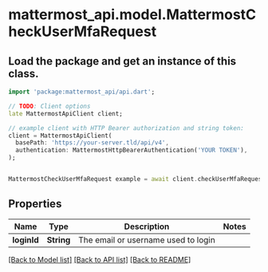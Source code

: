 # mattermost_api.model.MattermostCheckUserMfaRequest

## Load the package and get an instance of this class.
```dart
import 'package:mattermost_api/api.dart';

// TODO: Client options
late MattermostApiClient client;

// example client with HTTP Bearer authorization and string token:
client = MattermostApiClient(
  basePath: 'https://your-server.tld/api/v4',
  authentication: MattermostHttpBearerAuthentication('YOUR TOKEN'),
);


MattermostCheckUserMfaRequest example = await client.checkUserMfaRequest.FUNCTION_THAT_RETURNS_THIS_CLASS();

```

## Properties
Name | Type | Description | Notes
------------ | ------------- | ------------- | -------------
**loginId** | **String** | The email or username used to login | 

[[Back to Model list]](../GENERATED_README.md#documentation-for-models) [[Back to API list]](../GENERATED_README.md#documentation-for-api-endpoints) [[Back to README]](../GENERATED_README.md)


